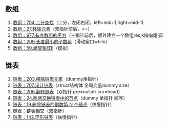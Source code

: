 ## 数组

1. [数组：704.二分查找](https://github.com/youngyangyang04/leetcode-master/blob/master/problems/0704.二分查找.md)（二分，左闭右闭，left=mid+1,right=mid-1)
2. [数组：27.移除元素](https://github.com/youngyangyang04/leetcode-master/blob/master/problems/0027.移除元素.md)（双指针前后，<=）
3. [数组：977.有序数组的平方](https://github.com/youngyangyang04/leetcode-master/blob/master/problems/0977.有序数组的平方.md)（三指针前后，额外建立一个数组res,k指向尾部）
4. [数组：209.长度最小的子数组](https://github.com/youngyangyang04/leetcode-master/blob/master/problems/0209.长度最小的子数组.md)（滑动窗口while）
5. [数组：59.螺旋矩阵II](https://github.com/youngyangyang04/leetcode-master/blob/master/problems/0059.螺旋矩阵II.md)（模拟）



## 链表

1. [链表：203.移除链表元素](https://github.com/youngyangyang04/leetcode-master/blob/master/problems/0203.移除链表元素.md)（dummy单指针）
2. [链表：707.设计链表](https://github.com/youngyangyang04/leetcode-master/blob/master/problems/0707.设计链表.md)（struct结构体 全局变量dummy size）
3. [链表：206.翻转链表](https://github.com/youngyangyang04/leetcode-master/blob/master/problems/0206.翻转链表.md)（双指针 pre=nullptr cur=head）
4. [链表：24.两两交换链表中的节点](https://github.com/youngyangyang04/leetcode-master/blob/master/problems/0024.两两交换链表中的节点.md)（dummy 单指针 顺序）
5. [链表：19.删除链表的倒数第 N 个结点](https://github.com/youngyangyang04/leetcode-master/blob/master/problems/0019.删除链表的倒数第N个节点.md)（快慢指针）
6. [链表：链表相交](https://github.com/youngyangyang04/leetcode-master/blob/master/problems/面试题02.07.链表相交.md)（双指针）
7. [链表：142.环形链表](https://github.com/youngyangyang04/leetcode-master/blob/master/problems/0142.环形链表II.md)（快慢指针）
